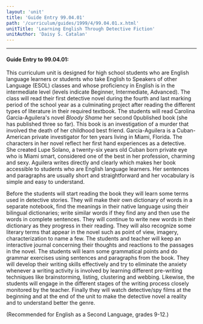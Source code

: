 ```yaml
---
layout: 'unit'
title: 'Guide Entry 99.04.01'
path: '/curriculum/guides/1999/4/99.04.01.x.html'
unitTitle: 'Learning English Through Detective Fiction'
unitAuthor: 'Daisy S. Catalan'
---
```


<body>
<hr/>
 <h4>
  Guide Entry to 99.04.01:
 </h4>
 This curriculum unit is designed for high school students who are English language learners or students who take English to Speakers of other Language (ESOL) classes and whose proficiency in English is in the intermediate level (levels indicate Beginner, Intermediate, Advanced).  The class will read their first detective novel during the fourth and last marking period of the school year as a culminating project after reading the different types of literature in their required textbook.  The students will read Carolina Garcia-Aguilera's novel
 <i>
  Bloody Shame
 </i>
 her second 0published book (she has published three so far).  This book is an investigation of a murder that involved the death of her childhood best friend.  Garcia-Aguilera is a Cuban-American private investigator for ten years living in Miami, Florida.  The characters in her novel reflect her first hand experiences as a detective.  She created Lupe Solano, a twenty-six years old Cuban born private eye who is Miami smart, considered one of the best in her profession, charming and sexy.  Aguilera writes directly and clearly which makes her book accessible to students who are English language learners.  Her sentences and paragraphs are usually short and straightforward and her vocabulary is simple and easy to understand.
 <p>
  Before the students will start reading the book they will learn some terms used in detective stories.  They will make their own dictionary of words in a separate notebook, find the meanings in their native language using their bilingual dictionaries; write similar words if they find any and then use the words in complete sentences. They will continue to write new words in their dictionary as they progress in their reading.  They will also recognize some literary terms that appear in the novel such as point of view, imagery, characterization to name a few. The students and teacher will keep an interactive journal concerning their thoughts and reactions to the passages in the novel.  The students will learn some grammatical points and do grammar exercises using sentences and paragraphs from the book.  They will develop their writing skills effectively and try to eliminate the anxiety whenever a writing activity is involved by learning different pre-writing techniques like brainstorming, listing, clustering and webbing.  Likewise, the students will engage in the different stages of the writing process closely monitored by the teacher.  Finally they will watch detective/spy films at the beginning and at the end of the unit to make the detective novel a reality and to understand better the genre.
 </p>
 <p>
  (Recommended for English as a Second Language, grades 9-12.)
 </p>

</body>
